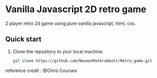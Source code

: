 # Vanilla Javascript 2D retro game

 2 player retro 2d game using pure vanilla javascript, html, css.

## Quick start

1. Clone the repository to your local machine:

    ```bash
    git clone https://github.com/NaveenMathramkott/Retro_game.git
    ```
reference credit : @Chris Courses
